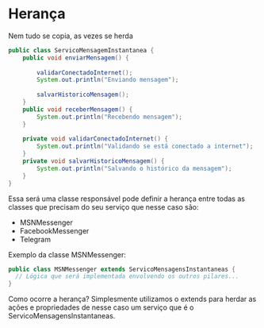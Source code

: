 # Herança

Nem tudo se copia, as vezes se herda

```java
public class ServicoMensagemInstantanea {
	public void enviarMensagem() {
		
		validarConectadoInternet();
		System.out.println("Enviando mensagem");
		
		salvarHistoricoMensagem();
	}
	public void receberMensagem() {
		System.out.println("Recebendo mensagem");
	}
	
	private void validarConectadoInternet() {
		System.out.println("Validando se está conectado a internet");
	}
	private void salvarHistoricoMensagem() {
		System.out.println("Salvando o histórico da mensagem");
	}
}
```

Essa será uma classe responsável pode definir a herança entre todas as classes que precisam do seu serviço que nesse caso são:

- MSNMessenger
- FacebookMessenger
- Telegram

Exemplo da classe MSNMessenger:

```java
public class MSNMessenger extends ServicoMensagensInstantaneas {
  // Lógica que será implementada envolvendo os outros pilares...
}
```

Como ocorre a herança? Simplesmente utilizamos o extends para herdar as ações e propriedades de nesse caso um serviço que é o ServicoMensagensInstantaneas.